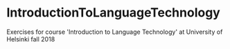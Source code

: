 # IntroductionToLanguageTechnology
Exercises for course 'Introduction to Language Technology' at University of Helsinki fall 2018
